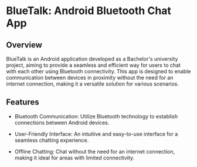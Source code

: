 # BlueTalk: Android Bluetooth Chat App

## Overview

BlueTalk is an Android application developed as a Bachelor's university project, aiming to provide a seamless and efficient way for users to chat with each other using Bluetooth connectivity. This app is designed to enable communication between devices in proximity without the need for an internet connection, making it a versatile solution for various scenarios.
## Features

-  Bluetooth Communication: Utilize Bluetooth technology to establish connections between Android devices.

-  User-Friendly Interface: An intuitive and easy-to-use interface for a seamless chatting experience.

-  Offline Chatting: Chat without the need for an internet connection, making it ideal for areas with limited connectivity.
